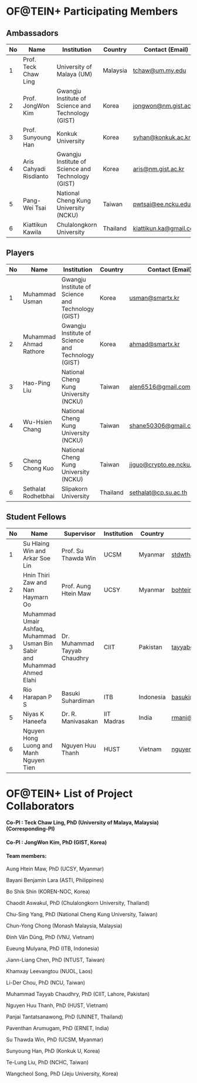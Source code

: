 # OF@TEIN+ Participating Members

## Ambassadors


No | Name   | Institution    | Country   | Contact (Email)
---|------------|-----------------|--------------|----------------
 1 | Prof. Teck Chaw Ling   | University of Malaya (UM) | Malaysia | tchaw@um.my.edu
 2 | Prof. JongWon Kim      | Gwangju Institute of Science and Technology (GIST) | Korea | jongwon@nm.gist.ac.kr
 3 | Prof. Sunyoung Han     | Konkuk University | Korea | syhan@konkuk.ac.kr
 4 | Aris Cahyadi Risdianto | Gwangju Institute of Science and Technology (GIST) | Korea | aris@nm.gist.ac.kr
 5 | Pang-Wei Tsai          | National Cheng Kung University (NCKU) | Taiwan | pwtsai@ee.ncku.edu.tw
 6 | Kiattikun Kawila       | Chulalongkorn University | Thailand | kiattikun.ka@gmail.com



## Players


No | Name   | Institution    | Country   | Contact (Email)
---|------------|-----------------|--------------|----------------
 1 | Muhammad Usman | Gwangju Institute of Science and Technology (GIST) | Korea | usman@smartx.kr
 2 | Muhammad Ahmad Rathore | Gwangju Institute of Science and Technology (GIST) | Korea | ahmad@smartx.kr
 3 | Hao-Ping Liu   | National Cheng Kung University (NCKU) | Taiwan | alen6516@gmail.com
 4 | Wu-Hsien Chang | National Cheng Kung University (NCKU) | Taiwan | shane50306@gmail.com
 5 | Cheng Chong Kuo    | National Cheng Kung University (NCKU) | Taiwan | jjguo@crypto.ee.ncku.edu.tw
 6 | Sethalat Rodhetbhai | Slipakorn University | Thailand | sethalat@cp.su.ac.th


## Student Fellows


No | Name   | Supervisor | Institution    | Country   | Contact (Email)
---|------------|-----------------|--------------|----------------|--------------
 1 | Su Hlaing Win and<br /> Arkar Soe Lin | Prof. Su Thawda Win| UCSM | Myanmar | stdwthawda@gmail.com
 2 | Hnin Thiri Zaw and<br /> Nan Haymarn Oo | Prof. Aung Htein Maw | UCSY | Myanmar | bohtein@gmail.com
 3 | Muhammad Umair Ashfaq,<br /> Muhammad Usman Bin Sabir<br /> and Muhammad Ahmed Elahi | Dr. Muhammad Tayyab Chaudhry | CIIT | Pakistan | tayyabch@ciitlahore.edu.pk
 4 | Rio Harapan P S | Basuki Suhardiman | ITB |  Indonesia | basuki@itb.ac.id
 5 | Niyas K Haneefa | Dr. R. Manivasakan | IIT Madras | India | rmani@ee.iitm.ac.in
 6 | Nguyen Hong Luong and<br /> Manh Nguyen Tien | Nguyen Huu Thanh | HUST | Vietnam | nguyenhuuthanh@set.hust.edu.vn


# OF@TEIN+ List of Project Collaborators

#### Co-PI : Teck Chaw Ling, PhD (University of Malaya, Malaysia) (Corresponding-PI)

#### Co-PI : JongWon Kim, PhD (GIST, Korea)


#### Team members:

Aung Htein Maw, PhD (UCSY, Myanmar)

Bayani Benjamin Lara (ASTI, Philippines)

Bo Shik Shin (KOREN-NOC, Korea)

Chaodit Aswakul, PhD (Chulalongkorn University, Thailand)

Chu-Sing Yang, PhD (National Cheng Kung University, Taiwan)

Chun-Yong Chong (Monash Malaysia, Malaysia)

Đinh Văn Dũng, PhD (VNU, Vietnam)

Eueung Mulyana, PhD (ITB, Indonesia)

Jiann-Liang Chen, PhD (NTUST, Taiwan)

Khamxay Leevangtou (NUOL, Laos)

Li-Der Chou, PhD (NCU, Taiwan)

Muhammad Tayyab Chaudhry, PhD (CIIT, Lahore, Pakistan)

Nguyen Huu Thanh, PhD (HUST, Vietnam)

Panjai Tantatsanawong, PhD (UNINET, Thailand)

Paventhan Arumugam, PhD (ERNET, India)

Su Thawda Win, PhD (UCSM, Myanmar)

Sunyoung Han, PhD (Konkuk U, Korea)

Te-Lung Liu, PhD (NCHC, Taiwan)

Wangcheol Song, PhD (Jeju University, Korea)
